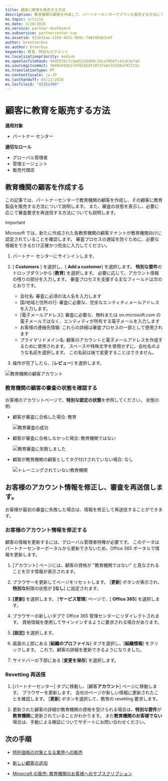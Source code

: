 ```yaml
---
title: 顧客に教育を販売する方法
description: 教育機関の顧客を作成して、パートナーセンターでプランを販売する方法について説明します。
ms.topic: article
ms.date: 3/20/2020
ms.service: partner-dashboard
ms.subservice: partnercenter-csp
ms.assetid: 913e31aa-21b9-447c-988c-7487d82b3c4f
author: brentserbus
ms.author: brserbus
keywords: 教育、特別なセグメント
ms.localizationpriority: medium
ms.openlocfilehash: 99d5576cfcdad5320d90c19ca705b7c43cb3e7ab
ms.sourcegitcommit: 3849d49261f4f652bd7c0537ebe31558af427c5c
ms.translationtype: MT
ms.contentlocale: ja-JP
ms.lasthandoff: 05/13/2020
ms.locfileid: "83362490"
---
```

# <a name="how-to-sell-education-to-customers"></a>顧客に教育を販売する方法

**適用対象**

- パートナー センター

**適切なロール**

- グローバル管理者
- 管理エージェント
- 販売代理店

## <a name="create-an-education-customer"></a>教育機関の顧客を作成する

この記事では、パートナーセンターで教育機関の顧客を作成し、その顧客に教育製品を販売する方法について説明します。 また、審査の状態を表示し、必要に応じて審査要求を再送信する方法についても説明します。

> [!IMPORTANT]
> Microsoft では、新たに作成された各教育機関の顧客テナントが教育機関向けに認定されていることを確認します。  審査プロセスの遅延を防ぐために、必要な情報をできるだけ正確かつ完全に入力してください。

1. パートナー センターにサインインします。
2. [ **Customers** ] を選択し、[ **Add a customer**] を選択します。 **特別な要件**のドロップダウンから [**教育**] を選択します。  必要に応じて、アカウント情報の残りの部分を入力します。  審査プロセスを支援する主なフィールドは次のとおりです。

   - 会社名: 審査に必須の法人名を入力します
   - 国/地域と住所の行: 審査に必要な、完全なエンティティメールアドレスを入力します。
   - [電子メールアドレス]: 審査に必要な、無料または on.microsoft.com の電子メールではなく、エンティティが所有する電子メールを入力します
   - お客様の連絡先情報: これらの詳細は審査プロセスの一部として使用されます
   - プライマリドメイン名: 顧客のアカウントと電子メールアドレスを作成するために使用されます。  スペースや特殊文字を使用せずに、会社名のような名前を選択します。  この名前は後で変更することはできません。

3. 操作が完了したら、[**レビュー**] を選択します。

![教育機関の顧客アカウント](images/eduaccountinfo.png)

### <a name="confirm-your-education-customers-vetting-status"></a>教育機関の顧客の審査の状態を確認する

お客様のアカウントページで、**特別な認定の状態**を参照してください。
状態の例:

- 顧客が審査に合格した場合: 教育

   ![教育審査の成功](images/edupassedvetting.png)

- 顧客が審査に合格しなかった場合: 教育機関ではない

   ![教育審査に失敗しました](images/edudidnotpassvetting.PNG)

- 顧客が教育機関の顧客としてタグ付けされていない場合: なし

   ![トレーニングされていない教育機関](images/edunottagged.PNG)

## <a name="correct-the-customer-account-info-and-resubmit-for-vetting"></a>お客様のアカウント情報を修正し、審査を再送信します。  

お客様が最初の審査に失敗した場合は、情報を修正して再送信することができます。

### <a name="correct-the-customer-account-information"></a>お客様のアカウント情報を修正する

顧客の情報を更新するには、グローバル管理者特権が必要です。 このデータはパートナーセンターポータルから更新できないため、Office 365 ポータルで情報を更新します。

1. [アカウント] ページには、顧客の資格が "教育機関ではない" と見なされることを示す情報が表示されます。

2. ブラウザーを更新してページをリセットします。 [**更新**] ボタンが表示され、**特別な**制限の状態が **[なし**] に設定されます。

3. **[更新]** を選択します。 [**サービス管理**] ページで、[ **Office 365**] を選択します。

4. ブラウザーの新しいタブで Office 365 管理センターにリダイレクトされます。 資格情報を使用してサインインするように要求される場合があります。

5. **[設定]** を選択します。

6. 画面の上部にある [**組織のプロファイル**] タブを選択し、[**組織情報**] をクリックします。 これで、顧客の詳細を更新できるようになりました。

7. サイドバーの下部にある [**変更を保存**] を選択します。  

### <a name="resubmit-for-revetting"></a>Revetting 再送信

1. [パートナーセンター] タブに移動し、[顧客**アカウント**] ページに移動します。 ブラウザーを更新します。 会社のページが新しい情報に更新されたことを確認します。 [**更新**] ボタンを選択して、教育の revetting 要求します。

2. 更新された顧客の詳細が教育機関の資格を受けられる場合は、**特別な要件**が**教育機関**に更新されていることがわかります。 まだ**教育機関のお客様でない**場合は、手動による検証についてサポートにお問い合わせください。

## <a name="next-steps"></a>次の手順

- [特別価格の対象となる業界への販売](get-special-pricing-for-offers.md)

- [新しい顧客の追加](add-a-new-customer.md)

- [Minecraft の販売: 教育機関のお客様へのサブスクリプション](minecraft-subscriptions.md)
